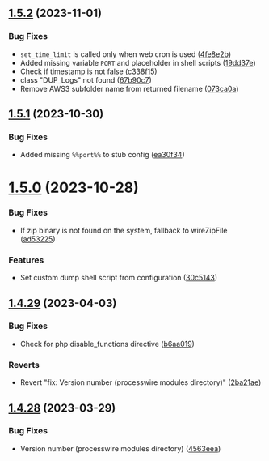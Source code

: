 ## [1.5.2](https://github.com/flydev-fr/Duplicator/compare/v1.5.1...v1.5.2) (2023-11-01)


### Bug Fixes

* `set_time_limit` is called only when web cron is used ([4fe8e2b](https://github.com/flydev-fr/Duplicator/commit/4fe8e2babadf42ac08d8dadcd032436b51b3c4d7))
* Added missing variable `PORT` and placeholder in shell scripts ([19dd37e](https://github.com/flydev-fr/Duplicator/commit/19dd37e51cd6fc466237d1858afe40758ed7c8dc))
* Check if timestamp is not false ([c338f15](https://github.com/flydev-fr/Duplicator/commit/c338f15424d22806d982e0ce2c55e5fc84910383))
* class "DUP_Logs" not found ([67b90c7](https://github.com/flydev-fr/Duplicator/commit/67b90c7e87fda7ada27b9c24e890a46beafed38e))
* Remove AWS3 subfolder name from returned filename ([073ca0a](https://github.com/flydev-fr/Duplicator/commit/073ca0af46ddcf9f35e1eff597892ace3f7da200))



## [1.5.1](https://github.com/flydev-fr/Duplicator/compare/v1.5.0...v1.5.1) (2023-10-30)


### Bug Fixes

* Added missing `%%port%%` to stub config ([ea30f34](https://github.com/flydev-fr/Duplicator/commit/ea30f3442150375c240895f1247057d87f9700fd))



# [1.5.0](https://github.com/flydev-fr/Duplicator/compare/v1.4.29...v1.5.0) (2023-10-28)


### Bug Fixes

* If zip binary is not found on the system, fallback to wireZipFile ([ad53225](https://github.com/flydev-fr/Duplicator/commit/ad53225f29ad10bf3a9d67ed506b41c7564cf0e3))


### Features

* Set custom dump shell script from configuration ([30c5143](https://github.com/flydev-fr/Duplicator/commit/30c514340a2e5d67c5f934888a528f179fad20a0))



## [1.4.29](https://github.com/flydev-fr/Duplicator/compare/v1.4.28...v1.4.29) (2023-04-03)


### Bug Fixes

* Check for php disable_functions directive ([b6aa019](https://github.com/flydev-fr/Duplicator/commit/b6aa019242ad3deb68166172c85bbe2584f687d5))


### Reverts

* Revert "fix: Version number (processwire modules directory)" ([2ba21ae](https://github.com/flydev-fr/Duplicator/commit/2ba21ae9aacab0c3379334b1949c8a9450a3254d))



## [1.4.28](https://github.com/flydev-fr/Duplicator/compare/v1.4.27...v1.4.28) (2023-03-29)


### Bug Fixes

* Version number (processwire modules directory) ([4563eea](https://github.com/flydev-fr/Duplicator/commit/4563eeaa62a3c8d6a577a36b4696552509b0b4a4))



